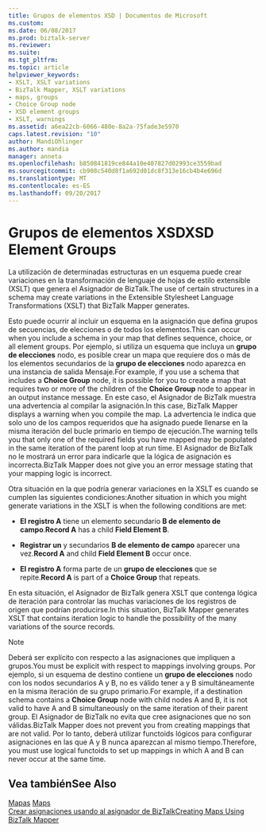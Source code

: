 ```yaml
---
title: Grupos de elementos XSD | Documentos de Microsoft
ms.custom: 
ms.date: 06/08/2017
ms.prod: biztalk-server
ms.reviewer: 
ms.suite: 
ms.tgt_pltfrm: 
ms.topic: article
helpviewer_keywords:
- XSLT, XSLT variations
- BizTalk Mapper, XSLT variations
- maps, groups
- Choice Group node
- XSD element groups
- XSLT, warnings
ms.assetid: a6ea22cb-6066-480e-8a2a-75fade3e5970
caps.latest.revision: "10"
author: MandiOhlinger
ms.author: mandia
manager: anneta
ms.openlocfilehash: b850841819ce844a10e407827d02993ce3559bad
ms.sourcegitcommit: cb908c540d8f1a692d01dc8f313e16cb4b4e696d
ms.translationtype: MT
ms.contentlocale: es-ES
ms.lasthandoff: 09/20/2017
---
```

# <a name="xsd-element-groups"></a><span data-ttu-id="91301-102">Grupos de elementos XSD</span><span class="sxs-lookup"><span data-stu-id="91301-102">XSD Element Groups</span></span>
<span data-ttu-id="91301-103">La utilización de determinadas estructuras en un esquema puede crear variaciones en la transformación de lenguaje de hojas de estilo extensible (XSLT) que genera el Asignador de BizTalk.</span><span class="sxs-lookup"><span data-stu-id="91301-103">The use of certain structures in a schema may create variations in the Extensible Stylesheet Language Transformations (XSLT) that BizTalk Mapper generates.</span></span>  
  
 <span data-ttu-id="91301-104">Esto puede ocurrir al incluir un esquema en la asignación que defina grupos de secuencias, de elecciones o de todos los elementos.</span><span class="sxs-lookup"><span data-stu-id="91301-104">This can occur when you include a schema in your map that defines sequence, choice, or all element groups.</span></span> <span data-ttu-id="91301-105">Por ejemplo, si utiliza un esquema que incluya un **grupo de elecciones** nodo, es posible crear un mapa que requiere dos o más de los elementos secundarios de la **grupo de elecciones** nodo aparezca en una instancia de salida Mensaje.</span><span class="sxs-lookup"><span data-stu-id="91301-105">For example, if you use a schema that includes a **Choice Group** node, it is possible for you to create a map that requires two or more of the children of the **Choice Group** node to appear in an output instance message.</span></span> <span data-ttu-id="91301-106">En este caso, el Asignador de BizTalk muestra una advertencia al compilar la asignación.</span><span class="sxs-lookup"><span data-stu-id="91301-106">In this case, BizTalk Mapper displays a warning when you compile the map.</span></span> <span data-ttu-id="91301-107">La advertencia le indica que solo uno de los campos requeridos que ha asignado puede llenarse en la misma iteración del bucle primario en tiempo de ejecución.</span><span class="sxs-lookup"><span data-stu-id="91301-107">The warning tells you that only one of the required fields you have mapped may be populated in the same iteration of the parent loop at run time.</span></span> <span data-ttu-id="91301-108">El Asignador de BizTalk no le mostrará un error para indicarle que la lógica de asignación es incorrecta.</span><span class="sxs-lookup"><span data-stu-id="91301-108">BizTalk Mapper does not give you an error message stating that your mapping logic is incorrect.</span></span>  
  
 <span data-ttu-id="91301-109">Otra situación en la que podría generar variaciones en la XSLT es cuando se cumplen las siguientes condiciones:</span><span class="sxs-lookup"><span data-stu-id="91301-109">Another situation in which you might generate variations in the XSLT is when the following conditions are met:</span></span>  
  
-   <span data-ttu-id="91301-110">**El registro A** tiene un elemento secundario **B de elemento de campo**.</span><span class="sxs-lookup"><span data-stu-id="91301-110">**Record A** has a child **Field Element B**.</span></span>  
  
-   <span data-ttu-id="91301-111">**Registrar un** y secundarios **B de elemento de campo** aparecer una vez.</span><span class="sxs-lookup"><span data-stu-id="91301-111">**Record A** and child **Field Element B** occur once.</span></span>  
  
-   <span data-ttu-id="91301-112">**El registro A** forma parte de un **grupo de elecciones** que se repite.</span><span class="sxs-lookup"><span data-stu-id="91301-112">**Record A** is part of a **Choice Group** that repeats.</span></span>  
  
 <span data-ttu-id="91301-113">En esta situación, el Asignador de BizTalk genera XSLT que contenga lógica de iteración para controlar las muchas variaciones de los registros de origen que podrían producirse.</span><span class="sxs-lookup"><span data-stu-id="91301-113">In this situation, BizTalk Mapper generates XSLT that contains iteration logic to handle the possibility of the many variations of the source records.</span></span>  
  
> [!NOTE]
>  <span data-ttu-id="91301-114">Deberá ser explícito con respecto a las asignaciones que impliquen a grupos.</span><span class="sxs-lookup"><span data-stu-id="91301-114">You must be explicit with respect to mappings involving groups.</span></span> <span data-ttu-id="91301-115">Por ejemplo, si un esquema de destino contiene un **grupo de elecciones** nodo con los nodos secundarios A y B, no es válido tener a y B simultáneamente en la misma iteración de su grupo primario.</span><span class="sxs-lookup"><span data-stu-id="91301-115">For example, if a destination schema contains a **Choice Group** node with child nodes A and B, it is not valid to have A and B simultaneously on the same iteration of their parent group.</span></span> <span data-ttu-id="91301-116">El Asignador de BizTalk no evita que cree asignaciones que no son válidas.</span><span class="sxs-lookup"><span data-stu-id="91301-116">BizTalk Mapper does not prevent you from creating mappings that are not valid.</span></span> <span data-ttu-id="91301-117">Por lo tanto, deberá utilizar functoids lógicos para configurar asignaciones en las que A y B nunca aparezcan al mismo tiempo.</span><span class="sxs-lookup"><span data-stu-id="91301-117">Therefore, you must use logical functoids to set up mappings in which A and B can never occur at the same time.</span></span>  
  
## <a name="see-also"></a><span data-ttu-id="91301-118">Vea también</span><span class="sxs-lookup"><span data-stu-id="91301-118">See Also</span></span>  
 <span data-ttu-id="91301-119">[Mapas](../core/maps.md) </span><span class="sxs-lookup"><span data-stu-id="91301-119">[Maps](../core/maps.md) </span></span>  
 [<span data-ttu-id="91301-120">Crear asignaciones usando al asignador de BizTalk</span><span class="sxs-lookup"><span data-stu-id="91301-120">Creating Maps Using BizTalk Mapper</span></span>](../core/creating-maps-using-biztalk-mapper.md)